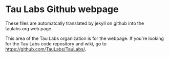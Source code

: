 # Tau Labs Github webpage

These files are automatcally translated by jekyll on github into the taulabs.org web page.

This area of the Tau Labs organization is for the webpage. If you're looking for the Tau Labs code repository and wiki, go to https://github.com/TauLabs/TauLabs/.
